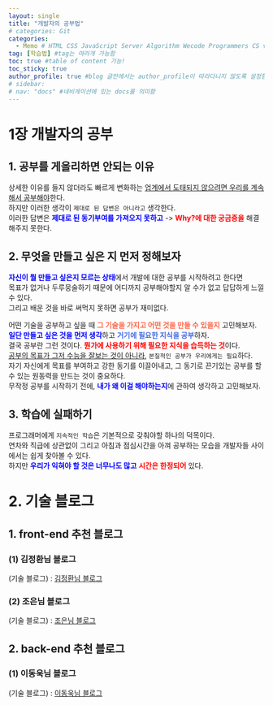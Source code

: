 ```yaml
---
layout: single
title: "개발자의 공부법"
# categories: Git
categories:
  - Memo # HTML CSS JavaScript Server Algorithm Wecode Programmers CS vsCode
tag: [학습법] #tag는 여러개 가능함
toc: true #table of content 기능!
toc_sticky: true
author_profile: true #blog 글안에서는 author_profile이 따라다니지 않도록 설정함
# sidebar:
# nav: "docs" #네비게이션에 있는 docs를 의미함
---  
```

# 1장 개발자의 공부  
## 1. 공부를 게을리하면 안되는 이유  
상세한 이유를 들지 않더라도 빠르게 변화하는 <u>업계에서 도태되지 않으려면 우리를 계속해서 공부해야</u>한다.  
하지만 이러한 생각이 `제대로 된 답변은 아니라고` 생각한다.  
이러한 답변은 <span class="blue">제대로 된 동기부여를 가져오지 못하고</span> -> <span class="red">Why?에 대한 궁금증을</span> 해결해주지 못한다.  
## 2. 무엇을 만들고 싶은 지 먼저 정해보자  
<span class="blue">자신이 뭘 만들고 싶은지 모르는 상태</span>에서 개발에 대한 공부를 시작하려고 한다면  
목표가 없거나 두루뭉술하기 때문에 어디까지 공부해야할지 알 수가 없고 답답하게 느낄 수 있다.  
그리고 배운 것을 바로 써먹지 못하면 공부가 재미없다.  

어떤 기술을 공부하고 싶을 때 <span class="tomato">그 기술을 가지고 어떤 것을 만들 수 있을지</span> 고민해보자.  
<span class="blue">일단 만들고 싶은 것을 먼저 생각</span>하고 <span class="royalblue">거기에 필요한 지식을 공부</span>하자.  
결국 공부란 그런 것이다. <span class="red">뭔가에 사용하기 위해 필요한 지식을 습득하는 것</span>이다.  
<u>공부의 목표가 그저 수능을 잘보는 것이 아니라</u>, `본질적인 공부가 우리에게는 필요`하다.  
자기 자신에게 목표를 부여하고 강한 동기를 이끌어내고, 그 동기로 끈기있는 공부를 할 수 있는 원동력을 만드는 것이 중요하다.  
무작정 공부를 시작하기 전에, <span class="blue">내가 왜 이걸 해야하는지</span>에 관하여 생각하고 고민해보자.  

## 3. 학습에 실패하기
프로그래머에게 `지속적인 학습`은 기본적으로 갖춰야할 하나의 덕목이다.  
연차와 직급에 상관없이 그리고 아침과 점심시간을 아껴 공부하는 모습을 개발자들 사이에서는 쉽게 찾아볼 수 있다.   
하지만 <span class="blue">우리가 익혀야 할 것은 너무나도 많고</span> <span class="red">시간은 한정되어</span> 있다.  

# 2. 기술 블로그
## 1. front-end 추천 블로그
### (1) 김정환님 블로그
(기술 블로그) : [김정환님 블로그](https://jeonghwan-kim.github.io/)  

### (2) 조은님 블로그
(기술 블로그) : [조은님 블로그](https://euncho.medium.com/)  

## 2. back-end 추천 블로그
### (1) 이동욱님 블로그
(기술 블로그) : [이동욱님 블로그](https://jojoldu.tistory.com/)  

<style>
.red {
  color: red;
  font-weight: bold;
}

.tomato {
  color: tomato;
  font-weight: bold;
}

.blue {
  color: blue;
  font-weight: bold;
}

.royalblue {
  color: royalblue;
  font-weight: bold;
}

.forestgreen {
  color: forestgreen;
  font-weight: bold;
}

.darkorange {
  color: darkorange;
  font-weight: bold;
}
</style>

<!-- ### 2. Link 넣기

```
유형 1: (설명어를 입력) : [gunhee's coding blog](https://gunhee-jeong.github.io/)
유형 2: (URL 자동연결) : <https://gunhee-jeong.github.io/>
유형 3: (동일 파일 내 '문단으로 이동') : [1. Header로 이동](###-1-header)

```

유형 1: (설명어를 입력) : [gunhee's coding blog](https://gunhee-jeong.github.io/)
유형 2: (URL 자동연결) : <https://gunhee-jeong.github.io/>
유형 3: (동일 파일 내 '문단으로 이동') : [1. Header로 이동](#1-header)
유형 3의 방법

1. 특수문자를 제거
2. 스페이스는 -로 바꾸고
3. 대문자는 소문자로!
   그래서 ### 1. Header -> #1-header

## Link: [google][https://www.google.com/]

### 3. 수평선

```

---

```

---

### 4. 라인 바꾸기

```

스페이스바를 2번 눌러주면 다음칸으로
이동할 수 있어요!

```

---

스페이스바를 2번 눌러주면
다음칸으로 이동할 수 있어요!

### 5. list 만들기

```

1. 1번
2. 2번
3. 3번

- 순서없는 list
  - 순서없는 list
    - 순서없는 list

```

1. 1번
2. 2번
3. 3번

- 순서없는 list
  - 순서없는 list
    - 순서없는 list

---

### 6. font 관련

```

**진하게** -> 볼드
_기울여서_ -> 이탤릭체
~~취소선~~ -> 취소선

<ul>밑줄넣기</ul> -> 밑줄
<span style="color:red">빨간 글씨</span> -> 글자색
이것이 `인라인` 입니다 -> 인라인 코드
```

**진하게** -> 볼드
_기울여서_ -> 이탤릭체
~~취소선~~ -> 취소선
<u>밑줄넣기</u> -> 밑줄
<span style="color:red">빨간 글씨</span>
이것이 `인라인` 입니다 -> 인라인 코드

---

### 7. 인용구문

```
> coding
>
> > JavaScript
> >
> > > 내가 프짱!
```

> coding
>
> > JavaScript
> >
> > > 내가 프짱!

---

### 8. 이미지 삽입

```
유형1: ('사이즈를 조절' -> HTML 태그 사용) : <img src="https://gunhee-jeong.github.io/assets/images/blogLogo.png" width="400" height="200">
유형2: (이미지 삽입 후 -> 링크 걸기)
[![이미지](https://gunhee-jeong.github.io/assets/images/blogLogo/blogLogo.png)](https://gunhee-jeong.github.io/)
```

유형1: ('사이즈를 조절' -> HTML 태그 사용) : <img src="https://gunhee-jeong.github.io/assets/images/blogLogo.png" width="400" height="200">
유형2: (이미지 삽입 후 -> 링크 걸기)
[![이미지](https://gunhee-jeong.github.io/assets/images/blogLogo.png)](https://gunhee-jeong.github.io/)

### 9. 표 만들기

```
||국어|영어|
| :--- | ---: | :--: |
|건희 | 100점 | 100점
|철수 | 100점 | 100점
```

|      |  국어 | 영어  |
| :--- | ----: | :---: |
| 건희 | 100점 | 100점 |
| 철수 | 100점 | 100점 |

> - header를 넣고 싶은 경우 ---을 사용하고 :을 이용하여 정렬에 사용함!

### 10. 토글 만들기

```
<details>
<summary>여기를 누르세요</summary>
<div markdown="1">
숨겨진 내용
</div>
</details>
```

<details>
<summary>여기를 누르세요</summary>
<div markdown="1">
숨겨진 내용
</div>
</details> -->
